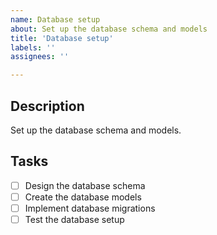 ```yaml
---
name: Database setup
about: Set up the database schema and models
title: 'Database setup'
labels: ''
assignees: ''

---
```


## Description

Set up the database schema and models.

## Tasks

- [ ] Design the database schema
- [ ] Create the database models
- [ ] Implement database migrations
- [ ] Test the database setup
